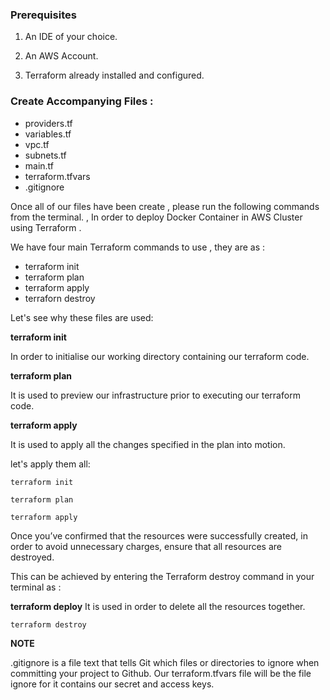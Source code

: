 ### Prerequisites

1. An IDE of your choice.

2. An AWS Account.

3. Terraform already installed and configured.

### Create Accompanying Files :

* providers.tf
* variables.tf
* vpc.tf
* subnets.tf
* main.tf
* terraform.tfvars
* .gitignore


Once all of our files have been create , please run the following commands from the terminal.
, In order to deploy Docker Container in AWS Cluster using Terraform .



We have four main Terraform commands to use , they are as :

* terraform init
* terraform plan
* terraform apply
* terraforn destroy 



Let's see why these files are used:

**terraform init**

In order to initialise our working directory containing our terraform code.

**terraform plan**

It is used to preview our infrastructure prior to executing our terraform code.

**terraform apply**

It is used to apply all the changes specified in the plan into motion.

 
let's apply them all:


```
terraform init
```

```
terraform plan
```

```
terraform apply
```


Once you’ve confirmed that the resources were successfully created, in order to avoid unnecessary charges, ensure that all resources are destroyed.


This can be achieved by entering the Terraform destroy command in your terminal as :



**terraform deploy**
It is used in order to delete all the resources together.



```
terraform destroy
```





**NOTE**

.gitignore is a file text that tells Git which files or directories to ignore when committing your project to Github. Our terraform.tfvars file will be the file ignore for it contains our secret and access keys.